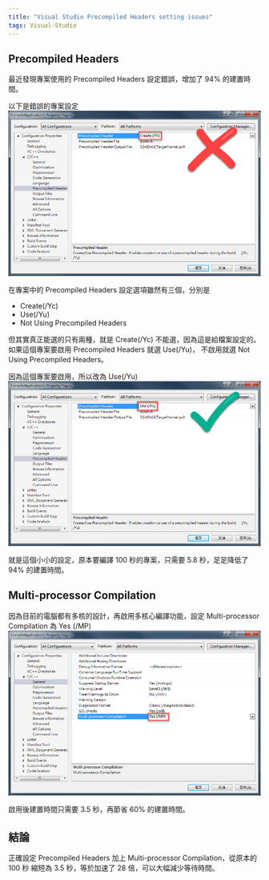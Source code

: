 ```yaml
---
title: "Visual Studio Precompiled Headers setting issues"
tags: Visual-Studio
---
```


## Precompiled Headers

最近發現專案使用的 Precompiled Headers 設定錯誤，增加了 94% 的建置時間。

以下是錯誤的專案設定
![](/assets/images/2018-09-12-visual-studio-precompiled-headers-setting-issues/2018-09-12_20-24-11.png)

在專案中的 Precompiled Headers 設定選項雖然有三個，分別是

- Create(/Yc)
- Use(/Yu)
- Not Using Precompiled Headers

但其實真正能選的只有兩種，就是 Create(/Yc) 不能選，因為這是給檔案設定的。
如果這個專案要啟用 Precompiled Headers 就選 Use(/Yu)，
不啟用就選 Not Using Precompiled Headers。

因為這個專案要啟用，所以改為 Use(/Yu)
![](/assets/images/2018-09-12-visual-studio-precompiled-headers-setting-issues/2018-09-12_20-25-12.png)

就是這個小小的設定，原本要編譯 100 秒的專案，只需要 5.8 秒，足足降低了 94% 的建置時間。

## Multi-processor Compilation

因為目前的電腦都有多核的設計，再啟用多核心編譯功能，設定 Multi-processor Compilation 為 Yes (/MP)
![](/assets/images/2018-09-12-visual-studio-precompiled-headers-setting-issues/2018-09-12_20-32-50.png)

啟用後建置時間只需要 3.5 秒，再節省 60% 的建置時間。

## 結論

正確設定 Precompiled Headers 加上 Multi-processor Compilation，從原本的 100 秒 縮短為 3.5 秒，等於加速了 28 倍，可以大幅減少等待時間。
